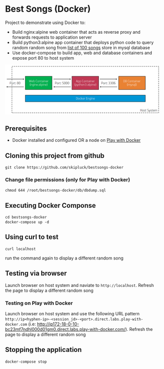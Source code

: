 # Best Songs (Docker)

Project to demonstrate using Docker to:
* Build nginx:alpine web container that acts as reverse proxy and forwards requests to application server
* Build python3:alpine app container that deploys python code to query random random song from [list of 100 songs](http://www.johnsandford.org/prey16x1.html) store in mysql database
* Use docker-compose to build app, web and database containers and expose port 80 to host system

![Best Songs (Docker)](bestsongs-docker.png)

## Prerequisites
* Docker installed and configured OR a node on [Play with Docker](https://labs.play-with-docker.com/)

## Cloning this project from github
```
git clone https://github.com/skipluck/bestsongs-docker
```
### Change file permissions (only for Play with Docker)
```
chmod 644 /root/bestsongs-docker/db/dbdump.sql
```
## Executing Docker Componse
```
cd bestsongs-docker
docker-compose up -d
```

## Using curl to test
```
curl localhost
```
run the command again to display a different random song

## Testing via browser
Launch browser on host system and naviate to ```http://localhost```. Refresh the page to display a different random song

### Testing on Play with Docker
Launch browser on host system and use the following URL pattern ```http://ip<hyphen-ip>-<session_jd>-<port>.direct.labs.play-with-docker.com``` (i.e: http://ip172-18-0-10-bc23mf7ndhl000d01gm0.direct.labs.play-with-docker.com/). Refresh the page to display a different random song

## Stopping the application
```
docker-compose stop
```